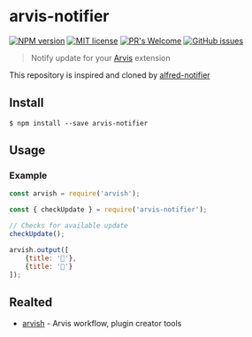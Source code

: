 # arvis-notifier
[![NPM version](https://badge.fury.io/js/arvis-notifier.svg)](http://badge.fury.io/js/arvis-notifier)
[![MIT license](https://img.shields.io/badge/License-MIT-blue.svg)](https://lbesson.mit-license.org/)
[![PR's Welcome](https://img.shields.io/badge/PRs-welcome-brightgreen.svg?style=flat)](http://makeapullrequest.com)
[![GitHub issues](https://img.shields.io/github/issues/jopemachine/arvis-notifier.svg)](https://GitHub.com/jopemachine/arvis-notifier/issues/)

> Notify update for your [Arvis](https://github.com/jopemachine/arvis) extension

This repository is inspired and cloned by [alfred-notifier](https://github.com/SamVerschueren/alfred-notifier/blob/master/readme.md)

## Install

```
$ npm install --save arvis-notifier
```

## Usage

### Example

```js
const arvish = require('arvish');

const { checkUpdate } = require('arvis-notifier');

// Checks for available update
checkUpdate();

arvish.output([
	{title: '🦄'},
	{title: '🌈'}
]);
```

## Realted

- [arvish](https://github.com/jopemachine/arvish) - Arvis workflow, plugin creator tools
